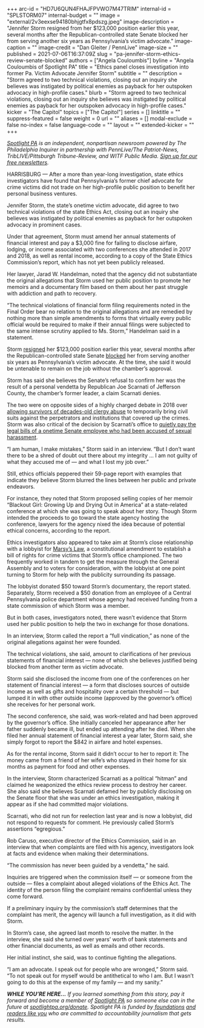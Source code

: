 +++
arc-id = "HD7U6QUN4FHAJFPVWO7M47TRIM"
internal-id = "SPLSTORM07"
internal-budget = ""
image = "external/2v3eexse94180bhjgtfx8pdszg.jpeg"
image-description = "Jennifer Storm resigned from her $123,000 position earlier this year, several months after the Republican-controlled state Senate blocked her from serving another six years as Pennsylvania’s victim advocate."
image-caption = ""
image-credit = "Dan Gleiter / PennLive"
image-size = ""
published = 2021-07-06T16:37:09Z
slug = "pa-jennifer-storm-ethics-review-senate-blocked"
authors = ["Angela Couloumbis"]
byline = "Angela Couloumbis of Spotlight PA"
title = "Ethics panel closes investigation into former Pa. Victim Advocate Jennifer Storm"
subtitle = ""
description = "Storm agreed to two technical violations, closing out an inquiry she believes was instigated by political enemies as payback for her outspoken advocacy in high-profile cases."
blurb = "Storm agreed to two technical violations, closing out an inquiry she believes was instigated by political enemies as payback for her outspoken advocacy in high-profile cases."
kicker = "The Capitol"
topics = ["The Capitol"]
series = []
linktitle = ""
suppress-featured = false
weight = 0
url = ""
aliases = []
modal-exclude = false
no-index = false
language-code = ""
layout = ""
extended-kicker = ""
+++

<a href="https://www.spotlightpa.org/"><i>Spotlight PA</i></a><i> is an independent, nonpartisan newsroom powered by The Philadelphia Inquirer in partnership with PennLive/The Patriot-News, TribLIVE/Pittsburgh Tribune-Review, and WITF Public Media. </i><a href="https://www.spotlightpa.org/newsletters"><i>Sign up for our free newsletters</i></a><i>.</i>

HARRISBURG — After a more than year-long investigation, state ethics investigators have found that Pennsylvania’s former chief advocate for crime victims did not trade on her high-profile public position to benefit her personal business ventures.

Jennifer Storm, the state’s onetime victim advocate, did agree to two technical violations of the state Ethics Act, closing out an inquiry she believes was instigated by political enemies as payback for her outspoken advocacy in prominent cases.

Under that agreement, Storm must amend her annual statements of financial interest and pay a $3,000 fine for failing to disclose airfare, lodging, or income associated with two conferences she attended in 2017 and 2018, as well as rental income, according to a copy of the State Ethics Commission’s report, which has not yet been publicly released.

<script src="https://www.spotlightpa.org/embed.js" async></script><div data-spl-embed-version="1" data-spl-src="https://www.spotlightpa.org/embeds/newsletter/"></div>

Her lawyer, Jarad W. Handelman, noted that the agency did not substantiate the original allegations that Storm used her public position to promote her memoirs and a documentary film based on them about her past struggle with addiction and path to recovery.

“The technical violations of financial form filing requirements noted in the Final Order bear no relation to the original allegations and are remedied by nothing more than simple amendments to forms that virtually every public official would be required to make if their annual filings were subjected to the same intense scrutiny applied to Ms. Storm,” Handelman said in a statement.

Storm <a href="https://www.spotlightpa.org/news/2021/01/jennifer-storm-victim-advocate-resigns-pennsylvania/">resigned</a> her $123,000 position earlier this year, several months after the Republican-controlled state Senate <a href="https://www.spotlightpa.org/news/2020/11/pennsylvania-victim-advocate-jennifer-storm-senate-republicans-rejected/">blocked</a> her from serving another six years as Pennsylvania’s victim advocate. At the time, she said it would be untenable to remain on the job without the chamber’s approval.

Storm has said she believes the Senate’s refusal to confirm her was the result of a personal vendetta by Republican Joe Scarnati of Jefferson County, the chamber’s former leader, a claim Scarnati denies.

The two were on opposite sides of a highly charged debate in 2018 over <a href="https://www.inquirer.com/philly/news/politics/state/pennsylvania-child-sexual-abuse-statute-limitations-window-catholic-church-20181017.html">allowing survivors of decades-old clergy abuse</a> to temporarily bring civil suits against the perpetrators and institutions that covered up the crimes. Storm was also critical of the decision by Scarnati’s office to <a href="https://www.inquirer.com/news/pa-senate-pays-legal-bills-former-employee-accused-sexual-harassment-20190214.html">quietly pay the legal bills of a onetime Senate employee who had been accused of sexual harassment</a>.

“I am human, I make mistakes,” Storm said in an interview. “But I don’t want there to be a shred of doubt out there about my integrity … I am not guilty of what they accused me of — and what I lost my job over.”

Still, ethics officials peppered their 59-page report with examples that indicate they believe Storm blurred the lines between her public and private endeavors.

For instance, they noted that Storm proposed selling copies of her memoir “Blackout Girl: Growing Up and Drying Out in America” at a state-related conference at which she was going to speak about her story. Though Storm intended the proceeds to go toward the state agency hosting the conference, lawyers for the agency nixed the idea because of potential ethical concerns, according to the report.

Ethics investigators also appeared to take aim at Storm’s close relationship with a lobbyist for <a href="https://www.inquirer.com/politics/pennsylvania/marsys-law-pennsylvania-crime-victim-rights-ballot-question-20191030.html">Marsy’s Law</a>, a constitutional amendment to establish a bill of rights for crime victims that Storm’s office championed. The two frequently worked in tandem to get the measure through the General Assembly and to voters for consideration, with the lobbyist at one point turning to Storm for help with the publicity surrounding its passage.

The lobbyist donated $50 toward Storm’s documentary, the report stated. Separately, Storm received a $50 donation from an employee of a Central Pennsylvania police department whose agency had received funding from a state commission of which Storm was a member.

But in both cases, investigators noted, there wasn’t evidence that Storm used her public position to help the two in exchange for those donations.

In an interview, Storm called the report a “full vindication,” as none of the original allegations against her were founded.

The technical violations, she said, amount to clarifications of her previous statements of financial interest — none of which she believes justified being blocked from another term as victim advocate.

Storm said she disclosed the income from one of the conferences on her statement of financial interest — a form that discloses sources of outside income as well as gifts and hospitality over a certain threshold — but lumped it in with other outside income (approved by the governor’s office) she receives for her personal work.

The second conference, she said, was work-related and had been approved by the governor’s office. She initially canceled her appearance after her father suddenly became ill, but ended up attending after he died. When she filed her annual statement of financial interest a year later, Storm said, she simply forgot to report the $842 in airfare and hotel expenses.

As for the rental income, Storm said it didn’t occur to her to report it: The money came from a friend of her wife’s who stayed in their home for six months as payment for food and other expenses.

In the interview, Storm characterized Scarnati as a political “hitman” and claimed he weaponized the ethics review process to destroy her career. She also said she believes Scarnati defamed her by publicly disclosing on the Senate floor that she was under an ethics investigation, making it appear as if she had committed major violations.

Scarnati, who did not run for reelection last year and is now a lobbyist, did not respond to requests for comment. He previously called Storm’s assertions “egregious.”

Rob Caruso, executive director of the Ethics Commission, said in an interview that when complaints are filed with his agency, investigators look at facts and evidence when making their determinations.

“The commission has never been guided by a vendetta,” he said.

<script src="https://www.spotlightpa.org/embed.js" async></script><div data-spl-embed-version="1" data-spl-src="https://www.spotlightpa.org/embeds/donate/?teaser_text=If%20you%20learned%20something%20from%20this%20report%2C%20pay%20it%20forward%20and%20become%20a%20member%20of%20Spotlight%20PA%20so%20someone%20else%20can%20in%20the%20future."></div>

Inquiries are triggered when the commission itself — or someone from the outside — files a complaint about alleged violations of the Ethics Act. The identity of the person filing the complaint remains confidential unless they come forward.

If a preliminary inquiry by the commission’s staff determines that the complaint has merit, the agency will launch a full investigation, as it did with Storm.

In Storm’s case, she agreed last month to resolve the matter. In the interview, she said she turned over years’ worth of bank statements and other financial documents, as well as emails and other records.

Her initial instinct, she said, was to continue fighting the allegations.

“I am an advocate. I speak out for people who are wronged,” Storm said. “To not speak out for myself would be antithetical to who I am. But I wasn’t going to do this at the expense of my family — and my sanity.”

<i><b>WHILE YOU’RE HERE...</b></i><i> If you learned something from this story, pay it forward and become a member of </i><a href="https://www.spotlightpa.org/"><i>Spotlight PA</i></a><i> so someone else can in the future at </i><a href="http://spotlightpa.org/donate"><i>spotlightpa.org/donate</i></a><i>. Spotlight PA is funded by</i><a href="https://www.spotlightpa.org/support"><i> foundations</i></a><i> </i><a href="https://www.spotlightpa.org/support"><i>and readers like you</i></a><i> who are committed to accountability journalism that gets results.</i>
